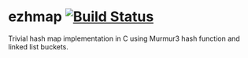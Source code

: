 # ezhmap [![Build Status](https://travis-ci.org/jonathangingras/ezhmap.svg?branch=master)](https://travis-ci.org/jonathangingras/ezhmap)

Trivial hash map implementation in C using Murmur3 hash function and linked list buckets.
